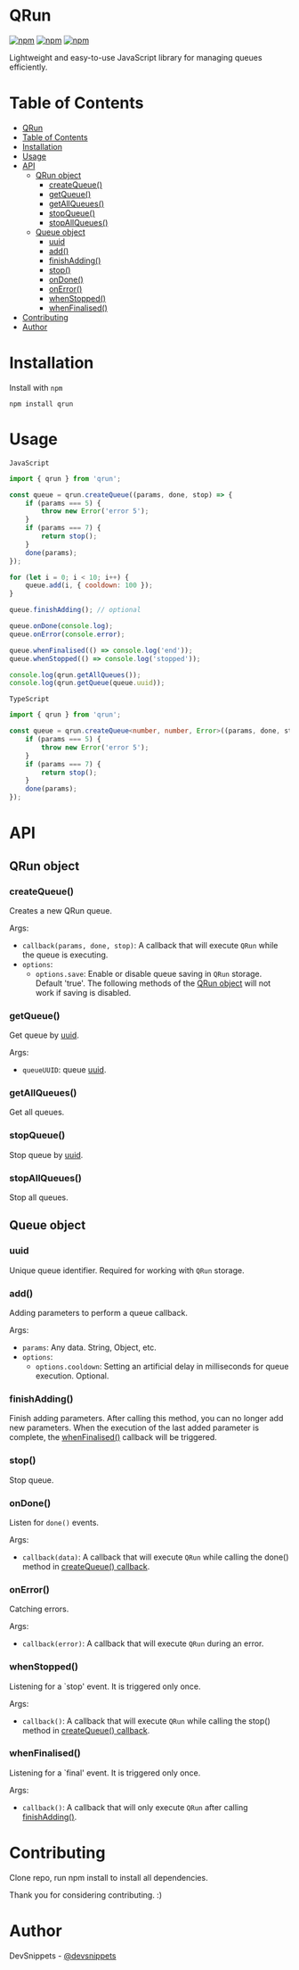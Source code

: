 # QRun

[![npm](https://img.shields.io/npm/v/qrun.svg?maxAge=1000)](https://www.npmjs.com/package/qrun)
[![npm](https://img.shields.io/npm/dt/qrun.svg?maxAge=1000)](https://www.npmjs.com/package/qrun)
[![npm](https://img.shields.io/npm/l/qrun.svg?maxAge=1000)](https://github.com/DevSnippets23/QRun/blob/main/LICENSE)

Lightweight and easy-to-use JavaScript library for managing queues efficiently.

# Table of Contents

- [QRun](#qrun)
- [Table of Contents](#table-of-contents)
- [Installation](#installation)
- [Usage](#usage)
- [API](#api)
	- [QRun object](#qrun-object)
		- [createQueue()](#createqueue)
		- [getQueue()](#getqueue)
		- [getAllQueues()](#getallqueues)
		- [stopQueue()](#stopqueue)
		- [stopAllQueues()](#stopallqueues)
	- [Queue object](#queue-object)
		- [uuid](#uuid)
		- [add()](#add)
		- [finishAdding()](#finishadding)
		- [stop()](#stop)
		- [onDone()](#ondone)
		- [onError()](#onerror)
		- [whenStopped()](#whenstopped)
		- [whenFinalised()](#whenfinalised)
- [Contributing](#contributing)
- [Author](#author)

# Installation

Install with `npm`

```
npm install qrun
```

# Usage

`JavaScript`

```javascript
import { qrun } from 'qrun';

const queue = qrun.createQueue((params, done, stop) => {
	if (params === 5) {
		throw new Error('error 5');
	}
	if (params === 7) {
		return stop();
	}
	done(params);
});

for (let i = 0; i < 10; i++) {
	queue.add(i, { cooldown: 100 });
}

queue.finishAdding(); // optional

queue.onDone(console.log);
queue.onError(console.error);

queue.whenFinalised(() => console.log('end'));
queue.whenStopped(() => console.log('stopped'));

console.log(qrun.getAllQueues());
console.log(qrun.getQueue(queue.uuid));
```

`TypeScript`

```typescript
import { qrun } from 'qrun';

const queue = qrun.createQueue<number, number, Error>((params, done, stop) => {
	if (params === 5) {
		throw new Error('error 5');
	}
	if (params === 7) {
		return stop();
	}
	done(params);
});
```

# API

## QRun object

### createQueue()

Creates a new QRun queue.

Args:

- `callback(params, done, stop)`: A callback that will execute `QRun` while the queue is executing.
- `options`:
	- `options.save`: Enable or disable queue saving in `QRun` storage. Default 'true'.
	The following methods of the [QRun object](#qrun-object) will not work if saving is disabled.

### getQueue()

Get queue by [uuid](#uuid).

Args:

- `queueUUID`: queue [uuid](#uuid).

### getAllQueues()

Get all queues.

### stopQueue()

Stop queue by [uuid](#uuid).

### stopAllQueues()

Stop all queues.

## Queue object

### uuid

Unique queue identifier. Required for working with `QRun` storage.

### add()

Adding parameters to perform a queue callback.

Args:

- `params`: Any data. String, Object, etc.
- `options`:
	- `options.cooldown`: Setting an artificial delay in milliseconds for queue execution. Optional.

### finishAdding()

Finish adding parameters. After calling this method, you can no longer add new parameters. When the execution of the last added parameter is complete, the [whenFinalised()](#whenFinalised) callback will be triggered.

### stop()

Stop queue.

### onDone()

Listen for `done()` events.

Args:

- `callback(data)`: A callback that will execute `QRun` while calling the done() method in [createQueue() callback](#createqueue).

### onError()

Catching errors.

Args:

- `callback(error)`: A callback that will execute `QRun` during an error.

### whenStopped()

Listening for a `stop' event. It is triggered only once.

Args:

- `callback()`: A callback that will execute `QRun` while calling the stop() method in [createQueue() callback](#createqueue).

### whenFinalised()

Listening for a `final' event. It is triggered only once.

Args:

- `callback()`: A callback that will only execute `QRun` after calling [finishAdding()](#finishadding).

# Contributing

Clone repo, run npm install to install all dependencies.

Thank you for considering contributing. :)

# Author

DevSnippets - [@devsnippets](https://t.me/devsnippets)